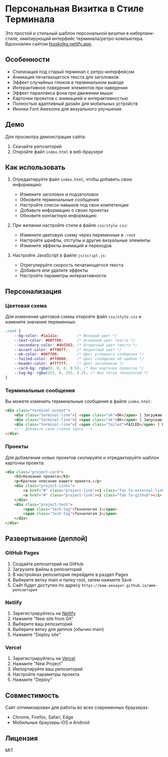 # Персональная Визитка в Стиле Терминала

Это простой и стильный шаблон персональной визитки в киберпанк-стиле, имитирующий интерфейс терминала/ретро-компьютера. Вдохновлен сайтом [fssskolka.netlify.app](https://fssskolka.netlify.app/).

## Особенности

- Стилизация под старый терминал с ретро-интерфейсом
- Анимация печатающегося текста для заголовков
- Эффект случайных глюков в терминальном выводе
- Интерактивное поведение элементов при наведении
- Эффект параллакса фона при движении мыши
- Карточки проектов с анимацией и интерактивностью
- Полностью адаптивный дизайн для мобильных устройств
- Иконки Font Awesome для визуального улучшения

## Демо

Для просмотра демонстрации сайта:

1. Скачайте репозиторий
2. Откройте файл `index.html` в веб-браузере

## Как использовать

1. Отредактируйте файл `index.html`, чтобы добавить свою информацию:
   - Измените заголовок и подзаголовок
   - Обновите терминальные сообщения
   - Настройте список навыков под свои компетенции
   - Добавьте информацию о своих проектах
   - Обновите контактную информацию

2. При желании настройте стили в файле `css/style.css`:
   - Измените цветовую схему через переменные в `:root`
   - Настройте шрифты, отступы и другие визуальные элементы
   - Измените эффекты анимаций и переходов

3. Настройте JavaScript в файле `js/script.js`:
   - Отрегулируйте скорость печатающегося текста
   - Добавьте или удалите эффекты
   - Настройте параметры интерактивности

## Персонализация

### Цветовая схема

Для изменения цветовой схемы откройте файл `css/style.css` и измените значения переменных:

```css
:root {
    --bg-color: #1a1a1a;        /* Фоновый цвет */
    --text-color: #00ff00;      /* Основной цвет текста */
    --secondary-color: #4b5563; /* Вторичный цвет текста */
    --accent-color: #ff00ff;    /* Акцентный цвет */
    --ok-color: #00ff00;        /* Цвет успешного сообщения */
    --failed-color: #ff0000;    /* Цвет сообщения об ошибке */
    --header-color: #ffffff;    /* Цвет заголовков */
    --card-bg: rgba(0, 0, 0, 0.5); /* Фон карточек проектов */
    --tag-bg: rgba(255, 0, 255, 0.2); /* Фон тегов технологий */
}
```

### Терминальные сообщения

Вы можете изменить терминальные сообщения в файле `index.html`:

```html
<div class="terminal-output">
    <div class="terminal-line">[ <span class="ok">OK</span> ] Загружаю сервисы...</div>
    <div class="terminal-line">[ <span class="ok">OK</span> ] Запускаю системные процессы...</div>
    <div class="terminal-line">[ <span class="failed">FAILED</span> ] Не удалось запустить: мозг...</div>
    <!-- Добавьте свои строки здесь -->
</div>
```

### Проекты

Для добавления новых проектов скопируйте и отредактируйте шаблон карточки проекта:

```html
<div class="project-card">
    <h3>Название проекта</h3>
    <p>Краткое описание вашего проекта.</p>
    <div class="project-links">
        <a href="#" class="project-link"><i class="fas fa-external-link-alt"></i> Демо</a>
        <a href="#" class="project-link"><i class="fab fa-github"></i> Код</a>
    </div>
    <div class="project-tech">
        <span class="tech-tag">Технология 1</span>
        <span class="tech-tag">Технология 2</span>
    </div>
</div>
```

## Развертывание (деплой)

### GitHub Pages

1. Создайте репозиторий на GitHub
2. Загрузите файлы в репозиторий
3. В настройках репозитория перейдите в раздел Pages
4. Выберите ветку main и папку root, затем нажмите Save
5. Сайт будет доступен по адресу `https://ваш-аккаунт.github.io/имя-репозитория`

### Netlify

1. Зарегистрируйтесь на [Netlify](https://www.netlify.com/)
2. Нажмите "New site from Git"
3. Выберите ваш репозиторий
4. Выберите ветку для деплоя (обычно main)
5. Нажмите "Deploy site"

### Vercel

1. Зарегистрируйтесь на [Vercel](https://vercel.com/)
2. Нажмите "New Project"
3. Импортируйте ваш репозиторий
4. Настройте параметры проекта
5. Нажмите "Deploy"

## Совместимость

Сайт оптимизирован для работы во всех современных браузерах:
- Chrome, Firefox, Safari, Edge
- Мобильные браузеры iOS и Android

## Лицензия

MIT 
